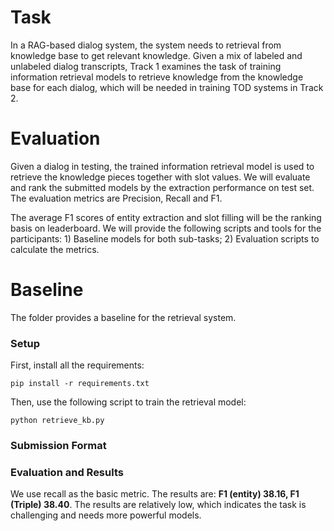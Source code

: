 # Task    
In a RAG-based dialog system, the system needs to retrieval from knowledge base to get relevant knowledge. Given a mix of labeled and unlabeled dialog transcripts, Track 1 examines the task of training information retrieval models to retrieve knowledge from the knowledge base for each dialog, which will be needed in training TOD systems in Track 2.    
# Evaluation  
Given a dialog in testing, the trained information retrieval model is used to retrieve the knowledge pieces together with slot values. We will evaluate and rank the submitted models by the extraction performance on test set. The evaluation metrics are Precision, Recall and F1.  

The average F1 scores of entity extraction and slot filling will be the ranking basis on leaderboard. We will provide the following scripts and tools for the participants: 1) Baseline models for both sub-tasks; 2) Evaluation scripts to calculate the metrics.

# Baseline 
The folder provides a baseline for the retrieval system.  

### Setup
First, install all the requirements:
```Shell
pip install -r requirements.txt 
```

Then, use the following script to train the retrieval model:
```Shell
python retrieve_kb.py
```

### Submission Format


### Evaluation and Results
We use recall as the basic metric. The results are:
**F1 (entity) 38.16, F1 (Triple) 38.40**. 
The results are relatively low, which indicates the task is challenging and needs more powerful models. 
